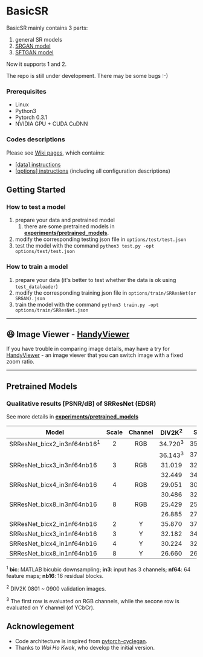# BasicSR

BasicSR mainly contains 3 parts:

1. general SR models
1. [SRGAN model](https://arxiv.org/abs/1609.04802)
1. [SFTGAN model](http://mmlab.ie.cuhk.edu.hk/projects/SFTGAN/)

Now it supports 1 and 2.

The repo is still under development. There may be some bugs :-)

<!-- ### Table of Contents
1. [Introduction](#introduction)
1. [Introduction](#introduction)

### Introduction -->

### Prerequisites

- Linux
- Python3
- Pytorch 0.3.1
- NVIDIA GPU + CUDA CuDNN

### Codes descriptions

Please see [Wiki pages](https://github.com/xinntao/BasicSR/wiki), which contains:
- [[data] instructions](https://github.com/xinntao/BasicSR/wiki/%5Bdata%5D-instructions)
- [[options] instructions](https://github.com/xinntao/BasicSR/wiki/%5Boptions%5D-instructions) (including all configuration descriptions)


## Getting Started
### How to test a model
1. prepare your data and pretrained model
    1. there are some pretrained models in [**experiments/pretrained_models**](https://github.com/xinntao/BasicSR/tree/master/experiments/pretrained_models).
1. modify the corresponding testing json file in `options/test/test.json`
1. test the model with the command `python3 test.py -opt options/test/test.json`

### How to train a model
1. prepare your data (it's better to test whether the data is ok using `test_dataloader`)
1. modify the corresponding training json file in `options/train/SRResNet(or SRGAN).json`
1. train the model with the command `python3 train.py -opt options/train/SRResNet.json`

---
## :satisfied: Image Viewer - [HandyViewer](https://github.com/xinntao/HandyViewer)
If you have trouble in comparing image details, may have a try for [HandyViewer](https://github.com/xinntao/HandyViewer) - an image viewer that you can switch image with a fixed zoom ratio.

---

## Pretrained Models
### Qualitative results [PSNR/dB] of SRResNet (EDSR)
See more details in [**experiments/pretrained_models**](https://github.com/xinntao/BasicSR/tree/master/experiments/pretrained_models)

| Model | Scale | Channel | DIV2K<sup>2</sup> | Set5| Set14 | BSD100 | Urban100 |
|--- |:---:|:---:|:---:|:---:|:---:|:---:|:---:|
| SRResNet_bicx2_in3nf64nb16<sup>1</sup> | 2 | RGB | 34.720<sup>3</sup> | 35.835 | 31.643 | | |
|  |   |   | 36.143<sup>3</sup> | 37.947 | 33.682 | | |
| SRResNet_bicx3_in3nf64nb16 | 3 | RGB | 31.019 | 32.442  |  28.499 | | |
|  |   |   | 32.449 | 34.428  | 30.371  | | |
| SRResNet_bicx4_in3nf64nb16 | 4 | RGB | 29.051 | 30.278 | 26.853 | | |
|  |   |   | 30.486 | 32.180 | 28.645 | | |
| SRResNet_bicx8_in3nf64nb16 | 8 | RGB | 25.429 | 25.357 | 23.348 | | |
|  |   |   | 26.885 | 27.070 | 24.996 | | |
| SRResNet_bicx2_in1nf64nb16 | 2 | Y | 35.870 | 37.864 | 33.581 | | |
| SRResNet_bicx3_in1nf64nb16 | 3 | Y | 32.182 | 34.263 | 30.186 | | |
| SRResNet_bicx4_in1nf64nb16 | 4 | Y | 30.224 | 32.038 | 28.494 | | |
| SRResNet_bicx8_in1nf64nb16 | 8 | Y | 26.660 | 26.621 | 24.804 | | |

<sup>1</sup> **bic**: MATLAB bicubic downsampling; **in3**: input has 3 channels; **nf64**: 64 feature maps; **nb16**: 16 residual blocks.

<sup>2</sup> DIV2K 0801 ~ 0900 validation images.

<sup>3</sup> The first row is evaluated on RGB channels, while the secone row is evaluated on Y channel (of YCbCr).


## Acknowlegement

- Code architecture is inspired from [pytorch-cyclegan](https://github.com/junyanz/pytorch-CycleGAN-and-pix2pix).
- Thanks to *Wai Ho Kwok*, who develop the initial version.






